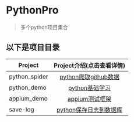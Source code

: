 # PythonPro

> 多个python项目集合

## 以下是项目目录

| Project                    |       Project介绍(点击查看详情)    |
| --------                   |          :----:                      |
| python_spider              |          [python爬取github数据][1]                    |
| python_demo                |          [python基础学习][2]                    |
| appium_demo                |          [appium测试框架][3]                    |
| save-log                   |          [python保存日志到数据库][4]                    |

[1]:https://github.com/yueyue10/PythonPro/tree/master/python_spider
[2]:https://github.com/yueyue10/PythonPro/tree/master/python_demo
[3]:https://github.com/yueyue10/PythonPro/tree/master/appium_demo
[4]:https://github.com/yueyue10/PythonPro/tree/master/save-log